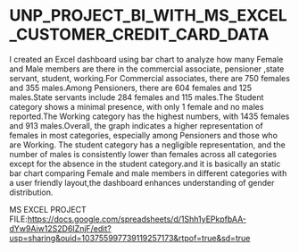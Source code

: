 # UNP_PROJECT_BI_WITH_MS_EXCEL_CUSTOMER_CREDIT_CARD_DATA

I created an Excel dashboard using bar chart to analyze how many Female and Male members are there in the commercial associate, pensioner ,state servant, student, working.For Commercial associates, there are 750 females and 355 males.Among Pensioners, there are 604 females and 125 males.State servants include 284 females and 115 males.The Student category shows a minimal presence, with only 1 female and no males reported.The Working category has the highest numbers, with 1435 females and 913 males.Overall, the graph indicates a higher representation of females in most categories, especially among Pensioners and those who are Working. The student category has a negligible representation, and the number of males is consistently lower than females across all categories except for the absence in the student category.and it is basically an static bar chart comparing Female and male members in different categories with a user friendly layout,the dashboard enhances understanding of gender distribution.

MS EXCEL PROJECT FILE:https://docs.google.com/spreadsheets/d/1Shh1yEPkpfbAA-dYw9Aiw12S2D6IZnjF/edit?usp=sharing&ouid=103755997739119257173&rtpof=true&sd=true
